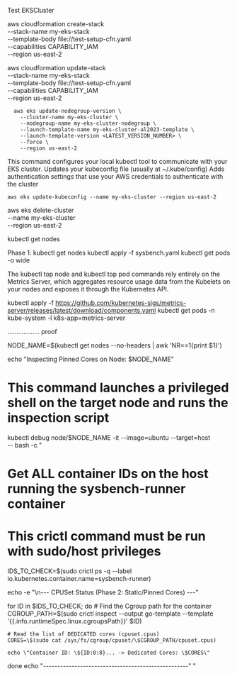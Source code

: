 Test EKSCluster

aws cloudformation create-stack \
  --stack-name my-eks-stack \
  --template-body file://test-setup-cfn.yaml \
  --capabilities CAPABILITY_IAM \
  --region us-east-2

  aws cloudformation update-stack \
      --stack-name my-eks-stack \
      --template-body file://test-setup-cfn.yaml \
      --capabilities CAPABILITY_IAM \
      --region us-east-2

      aws eks update-nodegroup-version \
        --cluster-name my-eks-cluster \
        --nodegroup-name my-eks-cluster-nodegroup \
        --launch-template-name my-eks-cluster-al2023-template \
        --launch-template-version <LATEST_VERSION_NUMBER> \
        --force \
        --region us-east-2




This command configures your local kubectl tool to communicate with your EKS cluster.
Updates your kubeconfig file (usually at ~/.kube/config)
Adds authentication settings that use your AWS credentials to authenticate with the cluster

`aws eks update-kubeconfig --name my-eks-cluster --region us-east-2`


aws eks delete-cluster \
     --name my-eks-cluster \
     --region us-east-2


kubectl get nodes


Phase 1:
kubectl get nodes
kubectl apply -f sysbench.yaml
kubectl get pods -o wide


The kubectl top node and kubectl top pod commands rely entirely on the Metrics Server, which aggregates resource usage data from the Kubelets on your nodes and exposes it through the Kubernetes API.

kubectl apply -f https://github.com/kubernetes-sigs/metrics-server/releases/latest/download/components.yaml
kubectl get pods -n kube-system -l k8s-app=metrics-server


..................
proof

NODE_NAME=$(kubectl get nodes --no-headers | awk 'NR==1{print $1}')

echo "Inspecting Pinned Cores on Node: $NODE_NAME"
# This command launches a privileged shell on the target node and runs the inspection script
kubectl debug node/$NODE_NAME -it --image=ubuntu --target=host \
-- bash -c "
  # Get ALL container IDs on the host running the sysbench-runner container
  # This crictl command must be run with sudo/host privileges
  IDS_TO_CHECK=\$(sudo crictl ps -q --label io.kubernetes.container.name=sysbench-runner)

  echo -e \"\n--- CPUSet Status (Phase 2: Static/Pinned Cores) ---\"

  for ID in \$IDS_TO_CHECK; do
    # Find the Cgroup path for the container
    CGROUP_PATH=\$(sudo crictl inspect --output go-template --template '{{.info.runtimeSpec.linux.cgroupsPath}}' \$ID)

    # Read the list of DEDICATED cores (cpuset.cpus)
    CORES=\$(sudo cat /sys/fs/cgroup/cpuset/\$CGROUP_PATH/cpuset.cpus)

    echo \"Container ID: \${ID:0:8}... -> Dedicated Cores: \$CORES\"
  done
  echo \"---------------------------------------------------\"
"
